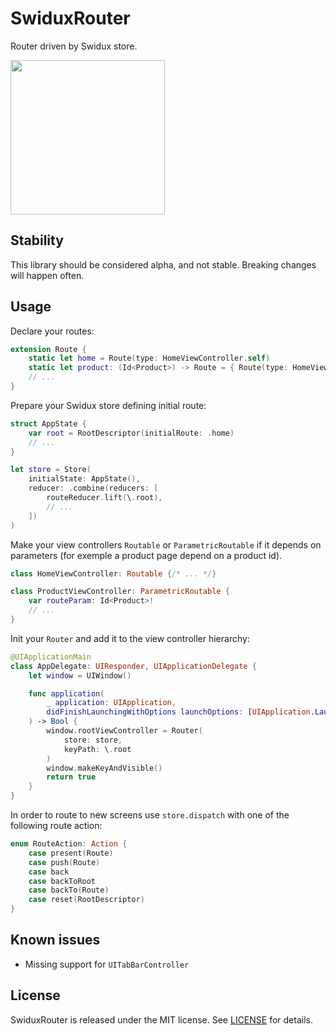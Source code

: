 # SwiduxRouter
Router driven by Swidux store.

<img src="http://clmntcrl.io/images/.github/swidux-router/swidux-router-in-action.gif#1" width="247" />

## Stability

This library should be considered alpha, and not stable. Breaking changes will happen often.

## Usage

Declare your routes:

```swift
extension Route {
    static let home = Route(type: HomeViewController.self)
    static let product: (Id<Product>) -> Route = { Route(type: HomeViewController.self, routeParam: $0) }
    // ...
}
```

Prepare your Swidux store defining initial route:

```swift
struct AppState {
    var root = RootDescriptor(initialRoute: .home)
    // ...
}

let store = Store(
    initialState: AppState(),
    reducer: .combine(reducers: [
        routeReducer.lift(\.root),
        // ...
    ])
)
```

Make your view controllers `Routable` or `ParametricRoutable` if it depends on parameters (for exemple a product page depend on a product id).

```swift
class HomeViewController: Routable {/* ... */}

class ProductViewController: ParametricRoutable {
    var routeParam: Id<Product>!
    // ...
}
```

Init your `Router` and add it to the view controller hierarchy:

```swift
@UIApplicationMain
class AppDelegate: UIResponder, UIApplicationDelegate {
    let window = UIWindow()

    func application(
        _ application: UIApplication,
        didFinishLaunchingWithOptions launchOptions: [UIApplication.LaunchOptionsKey: Any]?
    ) -> Bool {
        window.rootViewController = Router(
            store: store,
            keyPath: \.root
        )
        window.makeKeyAndVisible()
        return true
    }
}
```

In order to route to new screens use `store.dispatch` with one of the following route action:  

```swift
enum RouteAction: Action {
    case present(Route)
    case push(Route)
    case back
    case backToRoot
    case backTo(Route)
    case reset(RootDescriptor)
}
```

## Known issues

- Missing support for `UITabBarController`

## License

SwiduxRouter is released under the MIT license. See [LICENSE](LICENSE]) for details.
